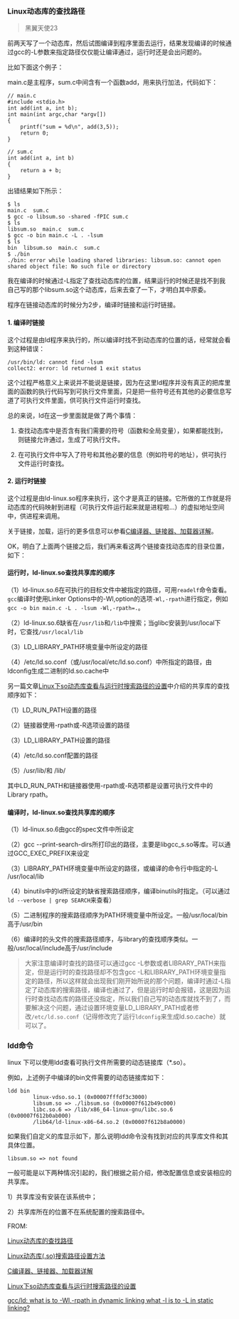 ### Linux动态库的查找路径

> 黑翼天使23

前两天写了一个动态库，然后试图编译到程序里面去运行，结果发现编译的时候通过gcc的-L参数来指定路径仅仅能让编译通过，运行时还是会出问题的。

比如下面这个例子：

main.c是主程序，sum.c中间含有一个函数add，用来执行加法，代码如下：

```
// main.c
#include <stdio.h>
int add(int a, int b);
int main(int argc,char *argv[])
{
    printf("sum = %d\n", add(3,5));
    return 0;
}
```

```
// sum.c
int add(int a, int b)
{
    return a + b;
}
```

出错结果如下所示：

```
$ ls
main.c  sum.c
$ gcc -o libsum.so -shared -fPIC sum.c
$ ls
libsum.so  main.c  sum.c
$ gcc -o bin main.c -L . -lsum
$ ls
bin  libsum.so  main.c  sum.c
$ ./bin 
./bin: error while loading shared libraries: libsum.so: cannot open shared object file: No such file or directory
```

我在编译的时候通过-L指定了查找动态库的位置，结果运行的时候还是找不到我自己写的那个libsum.so这个动态库，后来去查了一下，才明白其中原委。

程序在链接动态库的时候分为2步，编译时链接和运行时链接。

#### 1. 编译时链接

这个过程是由ld程序来执行的，所以编译时找不到动态库的位置的话，经常就会看到这种错误：

```
/usr/bin/ld: cannot find -lsum
collect2: error: ld returned 1 exit status
```

这个过程严格意义上来说并不能说是链接，因为在这里ld程序并没有真正的把库里面的函数的执行代码写到可执行文件里面，只是把一些符号还有其他的必要信息写道了可执行文件里面，供可执行文件运行时查找。

总的来说，ld在这一步里面就是做了两个事情：

1. 查找动态库中是否含有我们需要的符号（函数和全局变量），如果都能找到，则链接允许通过，生成了可执行文件。

2. 在可执行文件中写入了符号和其他必要的信息（例如符号的地址），供可执行文件运行时查找。

#### 2. 运行时链接

这个过程是由ld-linux.so程序来执行，这个才是真正的链接。它所做的工作就是将动态库的代码映射到进程（可执行文件运行起来就是进程啦...）的虚拟地址空间中，供进程来调用。

关于链接，加载，运行的更多信息可以参看[C编译器、链接器、加载器详解](http://www.cnblogs.com/oubo/archive/2011/12/06/2394631.html)。

OK，明白了上面两个链接之后，我们再来看这两个链接查找动态库的目录位置，如下：

#### 运行时，ld-linux.so查找共享库的顺序

（1）ld-linux.so.6在可执行的目标文件中被指定的路径，可用`readelf`命令查看。`gcc`编译时使用Linker Options中的-Wl,option的选项`-Wl,-rpath`进行指定，例如`gcc -o bin main.c -L . -lsum -Wl,-rpath=.`。

（2）ld-linux.so.6缺省在`/usr/lib`和`/lib`中搜索；当glibc安装到/usr/local下时，它查找`/usr/local/lib`

（3）LD_LIBRARY_PATH环境变量中所设定的路径 

（4）/etc/ld.so.conf（或/usr/local/etc/ld.so.conf）中所指定的路径，由ldconfig生成二进制的ld.so.cache中

另一篇文章[Linux下so动态库查看与运行时搜索路径的设置](https://blog.csdn.net/renwotao2009/article/details/51398739)中介绍的共享库的查找顺序如下：

（1）LD_RUN_PATH设置的路径

（2）链接器使用-rpath或-R选项设置的路径

（3）LD_LIBRARY_PATH设置的路径

（4）/etc/ld.so.conf配置的路径

（5）/usr/lib/和 /lib/

其中LD_RUN_PATH和链接器使用-rpath或-R选项都是设置可执行文件中的Library rpath。

#### 编译时，ld-linux.so查找共享库的顺序

（1）ld-linux.so.6由gcc的spec文件中所设定

（2）gcc --print-search-dirs所打印出的路径，主要是libgcc_s.so等库。可以通过GCC_EXEC_PREFIX来设定

（3）LIBRARY_PATH环境变量中所设定的路径，或编译的命令行中指定的-L /usr/local/lib

（4）binutils中的ld所设定的缺省搜索路径顺序，编译binutils时指定。（可以通过`ld --verbose | grep SEARCH`来查看）

（5）二进制程序的搜索路径顺序为PATH环境变量中所设定。一般/usr/local/bin高于/usr/bin

（6）编译时的头文件的搜索路径顺序，与library的查找顺序类似。一般/usr/local/include高于/usr/include


> 大家注意编译时查找的路径可以通过gcc -L参数或者LIBRARY_PATH来指定，但是运行时的查找路径却不包含gcc -L和LIBRARY_PATH环境变量指定的路径，所以这样就会出现我们刚开始所说的那个问题，编译时通过-L指定了动态库的搜索路径，编译也通过了，但是运行时却会报错，这是因为运行时查找动态库的路径还没指定，所以我们自己写的动态库就找不到了，而要解决这个问题，通过设置环境变量LD_LIBRARY_PATH或者修改`/etc/ld.so.conf`（记得修改完了运行`ldconfig`来生成ld.so.cache）就可以了。

### ldd命令

linux 下可以使用ldd查看可执行文件所需要的动态链接库（*.so）。 

例如，上述例子中编译的bin文件需要的动态链接库如下：

```
ldd bin 
        linux-vdso.so.1 (0x00007fffdf3c3000)
        libsum.so => ./libsum.so (0x00007f612b49c000)
        libc.so.6 => /lib/x86_64-linux-gnu/libc.so.6 (0x00007f612b0ab000)
        /lib64/ld-linux-x86-64.so.2 (0x00007f612b8a0000)
```

如果我们自定义的库显示如下，那么说明ldd命令没有找到对应的共享库文件和其具体位置。

```
libsum.so => not found
```

一般可能是以下两种情况引起的，我们根据之前介绍，修改配置信息或安装相应的共享库。

1）共享库没有安装在该系统中；

2）共享库所在的位置不在系统配置的搜索路径中。


FROM:

[Linux动态库的查找路径](https://www.cnblogs.com/bwangel23/p/4695342.html)

[Linux动态库(.so)搜索路径设置方法](https://blog.csdn.net/chenycbbc0101/article/details/54893027)

[C编译器、链接器、加载器详解](http://www.cnblogs.com/oubo/archive/2011/12/06/2394631.html)

[Linux下so动态库查看与运行时搜索路径的设置](https://blog.csdn.net/renwotao2009/article/details/51398739)

[gcc/ld: what is to -Wl,-rpath in dynamic linking what -l is to -L in static linking?](https://stackoverflow.com/questions/33373851/gcc-ld-what-is-to-wl-rpath-in-dynamic-linking-what-l-is-to-l-in-static-link)